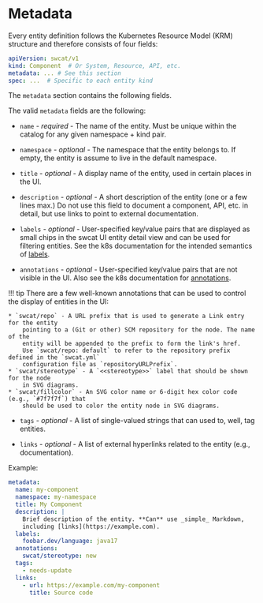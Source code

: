 # Metadata

Every entity definition follows the Kubernetes Resource Model (KRM) structure
and therefore consists of four fields:

```yaml
apiVersion: swcat/v1
kind: Component  # Or System, Resource, API, etc.
metadata: ... # See this section
spec: ...  # Specific to each entity kind
```

The `metadata` section contains the following fields.

The valid `metadata` fields are the following:

* `name` - *required* - The name of the entity. Must be unique within the catalog
    for any given namespace + kind pair.

* `namespace` - *optional* - The namespace that the entity belongs to.
    If empty, the entity is assume to live in the default namespace.

* `title` - *optional* - A display name of the entity, used in certain places in the UI.

* `description` - *optional* - A short description of the entity (one or a few lines max.)
    Do not use this field to document a component, API, etc. in detail, but use links to
    point to external documentation.

* `labels` - *optional* - User-specified key/value pairs
    that are displayed as small chips in the swcat UI entity detail view and can be used
    for filtering entities.
    See the k8s documentation for the intended semantics of
    [labels](https://kubernetes.io/docs/concepts/overview/working-with-objects/labels/).

* `annotations` - *optional* - User-specified key/value pairs that are not visible in the UI.
    Also see the k8s documentation for
    [annotations](https://kubernetes.io/docs/concepts/overview/working-with-objects/annotations/).

!!! tip
    There are a few well-known annotations that can be used to control the display
    of entities in the UI:

    * `swcat/repo` - A URL prefix that is used to generate a Link entry for the entity
        pointing to a (Git or other) SCM repository for the node. The name of the
        entity will be appended to the prefix to form the link's href.
        Use `swcat/repo: default` to refer to the repository prefix defined in the `swcat.yml`
        configuration file as `repositoryURLPrefix`.
    * `swcat/stereotype` - A `<<stereotype>>` label that should be shown for the node
        in SVG diagrams.
    * `swcat/fillcolor` - An SVG color name or 6-digit hex color code (e.g., `#7f7f7f`) that
        should be used to color the entity node in SVG diagrams.

* `tags` - *optional* - A list of single-valued strings that can used to, well, tag entities.

* `links` - *optional* - A list of external hyperlinks related to the entity (e.g., documentation).

Example:

```yaml
metadata:
  name: my-component
  namespace: my-namespace
  title: My Component
  description: |
    Brief description of the entity. **Can** use _simple_ Markdown,
    including [links](https://example.com).
  labels:
    foobar.dev/language: java17
  annotations:
    swcat/stereotype: new
  tags:
    - needs-update
  links:
    - url: https://example.com/my-component
      title: Source code
```
